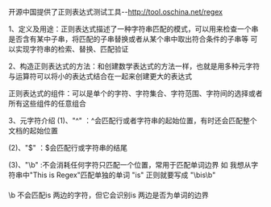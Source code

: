 开源中国提供了正则表达式测试工具--http://tool.oschina.net/regex


1、定义及用途：正则表达式描述了一种字符串匹配的模式，可以用来检查一个串是否含有某中子串，将匹配的子串替换或者从某个串中取出符合条件的子串等
               可以实现字符串的检索、替换、匹配验证
               
   
2、构造正则表达式的方法：和创建数学表达式的方法一样，也就是用多种元字符与运算符可以将小的表达式结合在一起来创建更大的表达式
   
   正则表达式的组件：可以是单个的字符、字符集合、字符范围、字符间的选择或者所有这些组件的任意组合
   
3、元字符介绍
   (1)、"^" ：^会匹配行或者字符串的起始位置，有时还会匹配整个文档的起始位置
   
   (2)、"$"  ：$会匹配行或字符串的结尾
   
   (3)、"\b" :不会消耗任何字符只匹配一个位置，常用于匹配单词边界 如 我想从字符串中"This is Regex"匹配单独的单词 "is" 正则就要写成 "\bis\b"  
　　           
             \b 不会匹配is 两边的字符，但它会识别is 两边是否为单词的边界 
